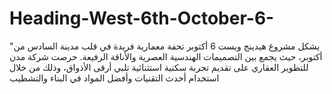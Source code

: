 # Heading-West-6th-October-6-
"يشكل مشروع هيدينج ويست 6 أكتوبر تحفة معمارية فريدة في قلب مدينة السادس من أكتوبر، حيث يجمع بين التصميمات الهندسية العصرية والأناقة الرفيعة. حرصت شركة مدن للتطوير العقاري على تقديم تجربة سكنية استثنائية تلبي أرقى الأذواق، وذلك من خلال استخدام أحدث التقنيات وأفضل المواد في البناء والتشطيب
